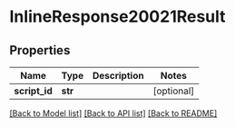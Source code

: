# InlineResponse20021Result

## Properties
Name | Type | Description | Notes
------------ | ------------- | ------------- | -------------
**script_id** | **str** |  | [optional] 

[[Back to Model list]](../README.md#documentation-for-models) [[Back to API list]](../README.md#documentation-for-api-endpoints) [[Back to README]](../README.md)


